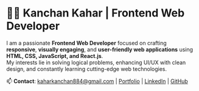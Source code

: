 
# 👩‍💻 Kanchan Kahar | Frontend Web Developer

I am a passionate **Frontend Web Developer** focused on crafting **responsive**, **visually engaging**, and **user-friendly web applications** using **HTML, CSS, JavaScript, and React.js**.  
My interests lie in solving logical problems, enhancing UI/UX with clean design, and constantly learning cutting-edge web technologies.

📫 **Contact**: kaharkanchan884@gmail.com | [Portfolio](https://portfolio-website-wk7x.vercel.app/) | [LinkedIn](https://www.linkedin.com/in/kanchan-kahar-096903319) | [GitHub](https://github.com/kanchankahar23)

